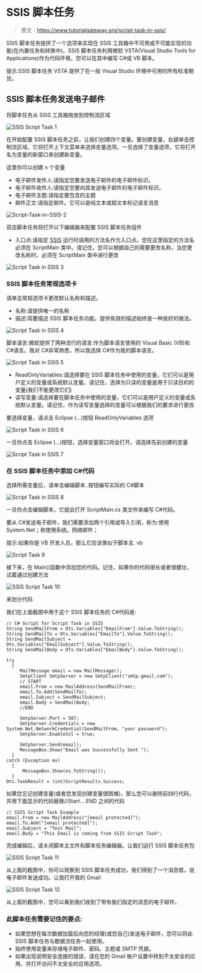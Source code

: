 # SSIS 脚本任务

> 原文：<https://www.tutorialgateway.org/script-task-in-ssis/>

SSIS 脚本任务提供了一个选项来实现在 SSIS 工具箱中不可用或不可能实现的功能(在内置任务和转换中)。SSIS 脚本任务利用微软 VSTA(Visual Studio Tools for Applications)作为代码环境，您可以在其中编写 C#或 VB 脚本。

提示:SSIS 脚本任务 VSTA 提供了在一般 Visual Studio 环境中可用的所有标准期货。

## SSIS 脚本任务发送电子邮件

将脚本任务从 SSIS 工具箱拖放到控制流区域

![SSIS Script Task 1](img/de6c9c62a70e854fade8c07e694714bc.png)

在开始配置 SSIS 脚本任务之前，让我们创建四个变量。要创建变量，右键单击控制流区域，它将打开上下文菜单来选择变量选项。一旦选择了变量选项，它将打开名为变量的新窗口来创建新变量。

这里你可以创建 n 个变量

*   电子邮件发件人:请指定您要发送电子邮件的电子邮件标识。
*   电子邮件收件人:请指定您要向其发送电子邮件的电子邮件标识。
*   电子邮件主题:请指定要包含的主题
*   邮件正文:请指定邮件。它可以是纯文本或超文本标记语言消息

![Script-Task-in-SSIS-2](img/34e196af69df4acc99d3207d048d137f.png)

双击脚本任务将打开以下编辑器来配置 SSIS 脚本任务组件

*   入口点:请指定 [SSIS](https://www.tutorialgateway.org/ssis/) 运行时调用的方法名作为入口点。您在这里指定的方法名必须在 ScriptMain 类中。请记住，您可以根据自己的需要更改名称，当您更改名称时，必须在 ScriptMain 类中进行更改

![Script Task in SSIS 3](img/381a825bfb53938b84004b66f0952977.png)

### SSIS 脚本任务常规选项卡

请单击常规选项卡更改默认名称和描述。

*   名称:请提供唯一的名称
*   描述:简要描述 SSIS 脚本任务功能。提供有效的描述始终是一种良好的做法。

![Script Task in SSIS 4](img/234c605a569c6642e978b05c3eb31ba6.png)

脚本语言:微软提供了两种流行的语言:作为脚本语言使用的 Visual Basic (VB)和 C#语言。我对 C#非常熟悉，所以我选择 C#作为我的脚本语言。

![Script Task in SSIS 5](img/bf76075f55570a8a0d89f168c3d35859.png)

*   ReadOnlyVariables:请选择要在 SSIS 脚本任务中使用的变量，它们可以是用户定义的变量或系统默认变量。请记住，选择为只读的变量是用于只读目的的变量(我们不能更改它们)
*   读写变量:请选择要在脚本任务中使用的变量，它们可以是用户定义的变量或系统默认变量。请记住，作为读写变量选择的变量可以根据我们的要求进行更改

要选择变量，请点击 Eclipse (…)按钮 ReadOnlyVariables 选项

![Script Task in SSIS 6](img/6e7b75a3c47533fb5c33b686ef6ea178.png)

一旦你点击 Eclipse (…)按钮，选择变量窗口将会打开。请选择先前创建的变量

![Script Task in SSIS 7](img/56e5a83431ca535f3e3963ddd0f231d3.png)

### 在 SSIS 脚本任务中添加 C#代码

选择所需变量后，请单击编辑脚本..按钮编写实际的 C#脚本

![Script Task in SSIS 8](img/324919bca8ca13487c3173de5da019d4.png)

一旦你点击编辑脚本，它就会打开 ScriptMain.cs 类文件来编写 C#代码。

要从 C#发送电子邮件，我们需要添加两个引用或导入引用，称为:使用 System.Net；和使用系统。网络邮件；

提示:如果你是 VB 开发人员，那么它应该类似于脚本主. vb

![Script Task 9](img/9b31a61876998460040affa02e4ccb77.png)

接下来，在 Main()函数中添加您的代码。记住，如果你的代码很长或者很健壮，试着通过创建方法

![SSIS Script Task 10](img/d31d78c6f91e562fb36702dbe0d9ba95.png)

来划分代码

我们在上面截图中用于这个 SSIS 脚本任务的 C#代码是:

```
// C# Script for Script Task in SSIS
String SendMailFrom = Dts.Variables["EmailFrom"].Value.ToString();
String SendMailTo = Dts.Variables["EmailTo"].Value.ToString();
String SendMailSubject = Dts.Variables["EmailSubject"].Value.ToString();
String SendMailBody = Dts.Variables["EmailBody"].Value.ToString();

try
  {
     MailMessage email = new MailMessage();
     SmtpClient SmtpServer = new SmtpClient("smtp.gmail.com");
     // START
     email.From = new MailAddress(SendMailFrom);
     email.To.Add(SendMailTo);
     email.Subject = SendMailSubject;
     email.Body = SendMailBody;
     //END

     SmtpServer.Port = 587;
     SmtpServer.Credentials = new System.Net.NetworkCredential(SendMailFrom, "your password");
     SmtpServer.EnableSsl = true;

     SmtpServer.Send(email);
     MessageBox.Show("Email was Successfully Sent ");
  }
catch (Exception ex)
  {
      MessageBox.Show(ex.ToString());
  }
Dts.TaskResult = (int)ScriptResults.Success;
```

如果您忘记创建变量(或者您发现创建变量很困难)，那么您可以删除前四行代码，并用下面显示的代码替换//Start… END 之间的代码

```
// SSIS Script Task Example
email.From = new MailAddress("[email protected]");
email.To.Add("[email protected]");
email.Subject = "Test Mail";
email.Body = "This Email is coming from SSIS Script Task";
```

完成编辑后，请关闭脚本主文件和脚本任务编辑器。让我们运行 SSIS 脚本任务包

![SSIS Script Task 11](img/1fdb83fecfd4e59d49a2c81842395ce3.png)

从上面的截图中，你可以观察到 SSIS 脚本任务成功，我们得到了一个消息框，说电子邮件发送成功。让我打开我的 Gmail

![SSIS Script Task 12](img/43f147d6d6bb291e20b9ddb473af25f8.png)

从上面的截图中，您可以看到我们收到了带有我们指定的消息的电子邮件。

### 此脚本任务需要记住的要点:

*   如果您想在每次数据加载后向您的经理(或您自己)发送电子邮件，您可以将此 SSIS 脚本任务与数据流任务一起使用。
*   始终使用变量来存储电子邮件、密码、主题或 SMTP 凭据。
*   如果出现说明安全连接的错误，请在您的 Gmail 帐户设置中转到不太安全的应用，并打开访问不太安全的应用选项。